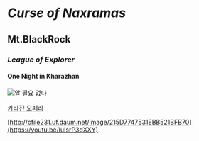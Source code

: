 # ***Curse of Naxramas***

## **Mt.BlackRock**

### *League of Explorer*

#### One Night in Kharazhan

![알 필요 없다](https://image-proxy.namuwikiusercontent.com/r/http%3A%2F%2Fupload2.inven.co.kr%2Fupload%2F2015%2F12%2F14%2Fdata%2Fi11472397829.png)

[카라잔 오페라](https://www.youtube.com/watch?v=dedMP7eda2E)

[http://cfile231.uf.daum.net/image/215D7747531EBB521BFB70](https://youtu.be/luIsrP3dXXY)



